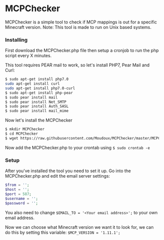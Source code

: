 # MCPChecker
MCPChecker is a simple tool to check if MCP mappings is out for a specific Minecraft version. Note: This tool is made to run on Unix based systems.

### Installing

First download the MCPChecker.php file then setup a cronjob to run the php script every X minutes. 

This tool requires PEAR mail to work, so let's install PHP7, Pear Mail and Curl:

```sh
$ sudo apt-get install php7.0
sudo apt-get install curl
sudo apt-get install php7.0-curl
$ sudo apt-get install php-pear
$ sudo pear install mail
$ sudo pear install Net_SMTP
$ sudo pear install Auth_SASL
$ sudo pear install mail_mime
```

Now let's install the MCPChecker

```sh
$ mkdir MCPChecker
$ cd MCPChecker
$ wget https://raw.githubusercontent.com/Moudoux/MCPChecker/master/MCPChecker.php
```

Now add the MCPChecker.php to your crontab using `$ sudo crontab -e`

### Setup

After you've installed the tool you need to set it up. Go into the MCPChecker.php and edit the email server settings:

```php
$from = '';
$host = '';
$port = 587;
$username = '';
$password = '';
```

You also need to change `$EMAIL_TO = '<Your email address>';` to your own email address.

Now we can choose what Minecraft version we want it to look for, we can do this by setting this variable: `$MCP_VERSION = '1.11.1';`
